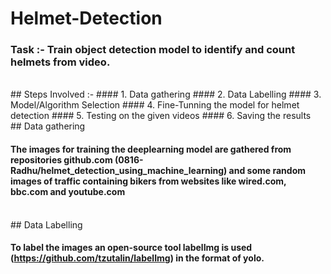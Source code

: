# Helmet-Detection
### Task :- Train object detection model to identify and count helmets from video.

<br>
## Steps Involved :-
#### 1. Data gathering
#### 2. Data Labelling
#### 3. Model/Algorithm Selection
#### 4. Fine-Tunning the model for helmet detection
#### 5. Testing on the given videos
#### 6. Saving the results


<br>
## Data gathering

#### The images for training the deeplearning model are gathered from repositories github.com (0816-Radhu/helmet_detection_using_machine_learning) and some random images of traffic containing bikers from websites like wired.com, bbc.com and youtube.com

<br>
## Data Labelling

#### To label the images an open-source tool labelImg is used (https://github.com/tzutalin/labelImg) in the format of yolo.

